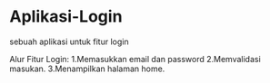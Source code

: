 # Aplikasi-Login
sebuah aplikasi untuk fitur login

Alur Fitur Login:
1.Memasukkan email dan password
2.Memvalidasi masukan.
3.Menampilkan halaman home.

